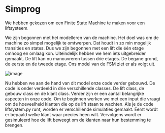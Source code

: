# Simprog

We hebben gekozen om een Finite State Machine te maken voor een liftsysteem.

We zijn begonnen met het modelleren van de machine. Het doel was om de machine zo simpel mogelijk te omtwerpen. Dat houdt in zo min mogelijk transities en states. Dus we zijn begonnen met een lift die één etage omhoog en omlaag kon. Uiteindelijk hebben we hem iets uitgebreider gemaakt. De lift kan nu manouvreren tussen drie etages. De begane grond, de eerste en de tweede etage. Ons model van de FSM ziet er als volgt uit.


![image](https://user-images.githubusercontent.com/74369553/143570243-c97ab0b8-0d61-4545-bd69-080c7f80e5c0.png)

Nu hebben we aan de hand van dit model onze code verder gebouwd. De code is onder verdeeld in drie verschillende classes. De lift class, de gebouw class en de klant class. Verder zijn er een aantal belangrijke aspecten in onze code. Om te beginnen werken we met een input die vraagt om de hoeveelheid klanten die op de lift staan te wachten. Als je de code liftsystem.py runt, worden er verschillende simulaties gemaakt. Eerst wordt er bepaald welke klant waar precies heen wilt. Vervolgens wordt er gesimuleerd hoe de lift beweegt om de klanten naar hun bestemming te brengen.
